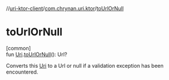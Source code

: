 //[uri-ktor-client](../../index.md)/[com.chrynan.uri.ktor](index.md)/[toUrlOrNull](to-url-or-null.md)

# toUrlOrNull

[common]\
fun [Uri](../../../uri-core/uri-core/com.chrynan.uri.core/-uri/index.md).[toUrlOrNull](to-url-or-null.md)(): Url?

Converts this [Uri](../../../uri-core/uri-core/com.chrynan.uri.core/-uri/index.md) to a Url or null if a validation exception has been encountered.
